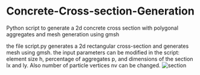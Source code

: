 # Concrete-Cross-section-Generation
Python script to generate a 2d concrete cross section with polygonal aggregates and mesh generation using gmsh

the file script.py generates a 2d rectangular cross-section and generates mesh using gmsh. 
the input parameters can be modified in the script: element size h, percentage of aggregates p, and dimensions of the section lx and ly.
Also number of particle vertices nv can be changed.
![section](https://user-images.githubusercontent.com/69943289/221420993-b1d5b1e6-6ace-4ba2-ae58-05875edc2681.jpg)
